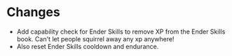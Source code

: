 # Changes
- Add capability check for Ender Skills to remove XP from the Ender Skills book. Can't let people squirrel away any xp anywhere!
- Also reset Ender Skills cooldown and endurance.